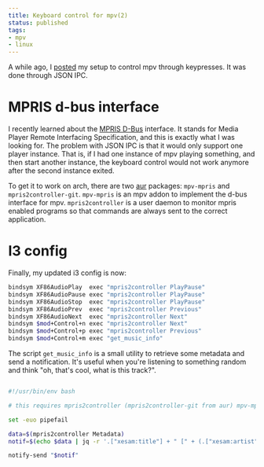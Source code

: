 ```yaml
---
title: Keyboard control for mpv(2)
status: published
tags:
- mpv
- linux
---
```


A while ago, I [posted](./keyboard-control-mpv) my setup to control mpv through keypresses. It was done through JSON IPC.

# MPRIS d-bus interface

I recently learned about the [MPRIS D-Bus](https://specifications.freedesktop.org/mpris-spec/latest/) interface. It stands for Media Player Remote Interfacing Specification, and this is exactly what I was looking for. The problem with JSON IPC is that it would only support one player instance. That is, if I had one instance of mpv playing something, and then start another instance, the keyboard control would not work anymore after the second instance exited.

To get it to work on arch, there are two [aur](aur.archlinux.org/) packages: `mpv-mpris` and `mpris2controller-git`. `mpv-mpris` is an mpv addon to implement the d-bus interface for mpv. `mpris2controller` is a user daemon to monitor mpris enabled programs so that commands are always sent to the correct application.

# I3 config
Finally, my updated i3 config is now:

```sh
bindsym XF86AudioPlay  exec "mpris2controller PlayPause"
bindsym XF86AudioPause exec "mpris2controller PlayPause"
bindsym XF86AudioStop  exec "mpris2controller PlayPause"
bindsym XF86AudioPrev  exec "mpris2controller Previous"
bindsym XF86AudioNext  exec "mpris2controller Next"
bindsym $mod+Control+n exec "mpris2controller Next"
bindsym $mod+Control+p exec "mpris2controller Previous"
bindsym $mod+Control+m exec "get_music_info"
```

The script `get_music_info` is a small utility to retrieve some metadata and send a notification. It's useful when you're listening to something random and think "oh, that's cool, what is this track?".

```bash

#!/usr/bin/env bash

# this requires mpris2controller (mpris2controller-git from aur) mpv-mpris (also from aur)

set -euo pipefail

data=$(mpris2controller Metadata)
notif=$(echo $data | jq -r '.["xesam:title"] + " [" + (.["xesam:artist"] // [] | join("foo")) + "]"')

notify-send "$notif"
```
